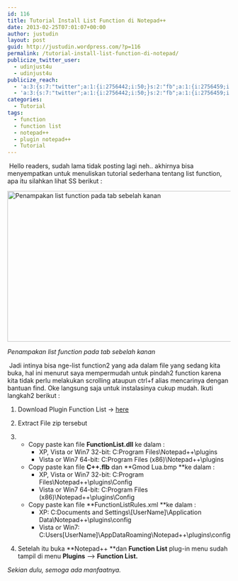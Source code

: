 ```yaml
---
id: 116
title: Tutorial Install List Function di Notepad++
date: 2013-02-25T07:01:07+00:00
author: justudin
layout: post
guid: http://justudin.wordpress.com/?p=116
permalink: /tutorial-install-list-function-di-notepad/
publicize_twitter_user:
  - udinjust4u
  - udinjust4u
publicize_reach:
  - 'a:3:{s:7:"twitter";a:1:{i:2756442;i:50;}s:2:"fb";a:1:{i:2756459;i:364;}s:2:"wp";a:1:{i:0;i:6;}}'
  - 'a:3:{s:7:"twitter";a:1:{i:2756442;i:50;}s:2:"fb";a:1:{i:2756459;i:364;}s:2:"wp";a:1:{i:0;i:6;}}'
categories:
  - Tutorial
tags:
  - function
  - function list
  - notepad++
  - plugin notepad++
  - Tutorial
---
```

​	Hello readers, sudah lama tidak posting lagi neh.. akhirnya bisa menyempatkan untuk menuliskan tutorial sederhana tentang list function, apa itu silahkan lihat SS berikut : 

[<img class="size-large wp-image-117" alt="Penampakan list function pada tab sebelah kanan" src="https://justudin.com/files/uploads/2013/02/list-function.png?w=625" width="625" height="340" srcset="https://justudin.com/files/uploads/2013/02/list-function-300x163.png 300w, https://justudin.com/files/uploads/2013/02/list-function-768x418.png 768w, https://justudin.com/files/uploads/2013/02/list-function-1024x558.png 1024w, https://justudin.com/files/uploads/2013/02/list-function-1200x654.png 1200w, https://justudin.com/files/uploads/2013/02/list-function.png 1366w" sizes="(max-width: 625px) 100vw, 625px" />](https://justudin.com/files/uploads/2013/02/list-function.png)

*Penampakan list function pada tab sebelah kanan*



​	Jadi intinya bisa nge-list function2 yang ada dalam file yang sedang kita buka, hal ini menurut saya mempermudah untuk pindah2 function karena kita tidak perlu melakukan scrolling ataupun ctrl+f alias mencarinya dengan bantuan find. Oke langsung saja untuk instalasinya cukup mudah. Ikuti langkah2 berikut :

  1. Download Plugin Function List -> <a href="http://sourceforge.net/projects/npp-plugins/files/Function%20List/FunctionList%20Plugin%20v2.1/FunctionList_2_1_UNI_dll.zip/download">here</a>
  2. Extract File zip tersebut


  2. * Copy paste kan file **FunctionList.dll** ke dalam :
       * XP, Vista or Win7 32-bit: C:Program Files\Notepad++\plugins
       * Vista or Win7 64-bit: C:Program Files (x86)\Notepad++\plugins
     * Copy paste kan file **C++.flb** dan **Gmod Lua.bmp **ke dalam :
       * XP, Vista or Win7 32-bit: C:Program Files\Notepad++\plugins\Config
       * Vista or Win7 64-bit: C:Program Files (x86)\Notepad++\plugins\Config
     * Copy paste kan file **FunctionListRules.xml **ke dalam :
       * XP: C:Documents and Settings\\[UserName]\Application Data\Notepad++\plugins\config
       * Vista or Win7: C:Users\[UserName]\AppDataRoaming\Notepad++\plugins\config


3. Setelah itu buka **Notepad++ **dan **Function List** plug-in menu sudah tampil di menu **Plugins** –> **Function List.**



*Sekian dulu, semoga ada manfaatnya.*